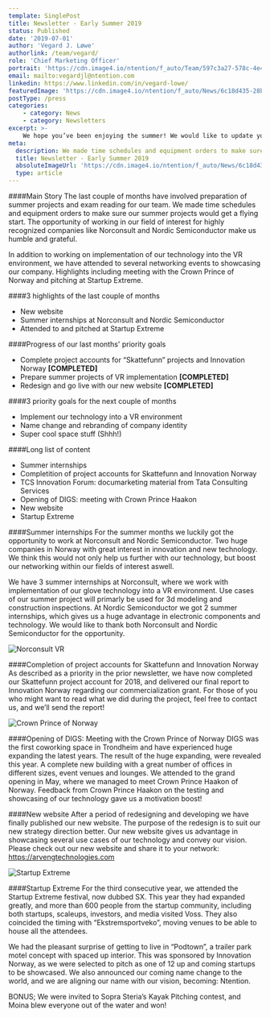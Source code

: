 ```yaml
---
template: SinglePost
title: Newsletter - Early Summer 2019
status: Published
date: '2019-07-01'
author: 'Vegard J. Løwe'
authorlink: /team/vegard/
role: 'Chief Marketing Officer'
portrait: 'https://cdn.image4.io/ntention/f_auto/Team/597c3a27-578c-4e4b-aa78-035422728ca9.Jpeg'
email: mailto:vegardjl@ntention.com
linkedin: https://www.linkedin.com/in/vegard-lowe/
featuredImage: 'https://cdn.image4.io/ntention/f_auto/News/6c18d435-28b3-4ea4-a409-e7174f55b007.Jpeg'
postType: /press
categories:
    - category: News
    - category: Newsletters
excerpt: >-
    We hope you’ve been enjoying the summer! We would like to update you about our progress and activity the latest couple of months. Therefore we’ll take you through it in a short (~3 min read, bullet points) and a long (~10min read) version.
meta:
  description: We made time schedules and equipment orders to make sure our summer projects would get a flying start. The opportunity of working in our field of interest for highly recognized companies like Norconsult and Nordic Semiconductor make us humble and grateful.
  title: Newsletter - Early Summer 2019
  absoluteImageUrl: 'https://cdn.image4.io/ntention/f_auto/News/6c18d435-28b3-4ea4-a409-e7174f55b007.Jpeg'
  type: article
---
```

####Main Story
The last couple of months have involved preparation of summer projects and exam reading for our team. We made time schedules and equipment orders to make sure our summer projects would get a flying start. The opportunity of working in our field of interest for highly recognized companies like Norconsult and Nordic Semiconductor make us humble and grateful.

In addition to working on implementation of our technology into the VR environment, we have attended to several networking events to showcasing our company. Highlights including meeting with the Crown Prince of Norway and pitching at Startup Extreme.

####3 highlights of the last couple of months
* New website
* Summer internships at Norconsult and Nordic Semiconductor
* Attended to and pitched at Startup Extreme

####Progress of our last months' priority goals
* Complete project accounts for “Skattefunn” projects and Innovation Norway **[COMPLETED]**
* Prepare summer projects of VR implementation **[COMPLETED]**
* Redesign and go live with our new website **[COMPLETED]**

####3 priority goals for the next couple of months
* Implement our technology into a VR environment
* Name change and rebranding of company identity
* Super cool space stuff (Shhh!)

####Long list of content
* Summer internships
* Completition of project accounts for Skattefunn and Innovation Norway
* TCS Innovation Forum: documarketing material from Tata Consulting Services
* Opening of DIGS: meeting with Crown Prince Haakon
* New website
* Startup Extreme

####Summer internships
For the summer months we luckily got the opportunity to work at Norconsult and Nordic Semiconductor. Two huge companies in Norway with great interest in innovation and new technology. We think this would not only help us further with our technology, but boost our networking within our fields of interest aswell.

We have 3 summer internships at Norconsult, where we work with implementation of our glove technology into a VR environment. Use cases of our summer project will primarly be used for 3d modeling and construction inspections. At Nordic Semiconductor we got 2 summer internships, which gives us a huge advantage in electronic components and technology. We would like to thank both Norconsult and Nordic Semiconductor for the opportunity.

![Norconsult VR](https://cdn.image4.io/ntention/f_auto/News/30c36f71-58c8-405f-b603-c5a0240d9e6c.Jpeg)

####Completion of project accounts for Skattefunn and Innovation Norway
As described as a priority in the prior newsletter, we have now completed our Skattefunn project account for 2018, and delivered our final report to Innovation Norway regarding our commercialization grant. For those of you who might want to read what we did during the project, feel free to contact us, and we’ll send the report!

![Crown Prince of Norway](https://cdn.image4.io/ntention/f_auto/News/4a829064-bb1d-4618-b2ac-7e64ff91ed7b.Jpeg)

####Opening of DIGS: Meeting with the Crown Prince of Norway
DIGS was the first coworking space in Trondheim and have experienced huge expanding the latest years. The result of the huge expanding, were revealed this year. A complete new building with a great number of offices in different sizes, event venues and lounges. We attended to the grand opening in May, where we managed to meet Crown Prince Haakon of Norway. Feedback from Crown Prince Haakon on the testing and showcasing of our technology gave us a motivation boost!

####New website
After a period of redesigning and developing we have finally published our new website. The purpose of the redesign is to suit our new strategy direction better. Our new website gives us advantage in showcasing several use cases of our technology and convey our vision. Please check out our new website and share it to your network: https://arvengtechnologies.com

![Startup Extreme](https://cdn.image4.io/ntention/f_auto/News/92900994-f688-4167-9a26-453f4854b1cf.Jpeg)

####Startup Extreme
For the third consecutive year, we attended the Startup Extreme festival, now dubbed SX. This year they had expanded greatly, and more than 600 people from the startup community, including both startups, scaleups, investors, and media visited Voss. They also coincided the timing with “Ekstremsportveko”, moving venues to be able to house all the attendees.

We had the pleasant surprise of getting to live in “Podtown”, a trailer park motel concept with spaced up interior. This was sponsored by Innovation Norway, as we were selected to pitch as one of 12 up and coming startups to be showcased. We also announced our coming name change to the world, and we are aligning our name with our vision, becoming: Ntention.

BONUS; We were invited to Sopra Steria’s Kayak Pitching contest, and Moina blew everyone out of the water and won!
